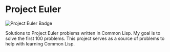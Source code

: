 # Project Euler

![Project Euler Badge](https://projecteuler.net/profile/mp32.png)

Solutions to Project Euler problems written in Common Lisp.
My goal is to solve the first 100 problems.
This project serves as a source of problems to help with learning Common Lisp.